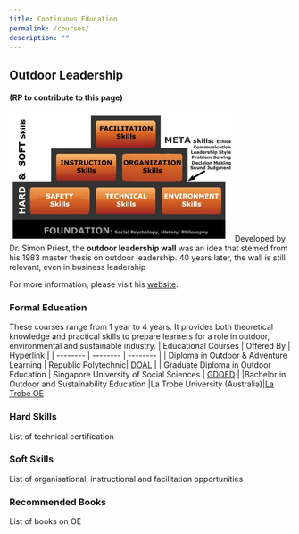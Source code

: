 ```yaml
---
title: Continuous Education
permalink: /courses/
description: ""
---
```

## Outdoor Leadership 
#### (RP to contribute to this page)
![](/images/outdoor%20leadership%20wall.jfif)
Developed by Dr. Simon Priest, the **outdoor leadership wall** was an idea that stemed from his 1983 master thesis on outdoor leadership. 40 years later, the wall is still relevant, even in business leadership

For more information, please visit his [website](http://simonpriest.altervista.org/LM.html).
### Formal Education 
These courses range from 1 year  to 4 years. It provides both theoretical knowledge and practical skills to prepare learners for a role in outdoor, environmental and sustainable industry. 
| Educational Courses | Offered By | Hyperlink |
| -------- | -------- | -------- |
| Diploma in Outdoor & Adventure Learning | Republic Polytechnic| [DOAL](https://www.rp.edu.sg/Shl/full-time-diplomas/Details/diploma-in-outdoor-and-adventure-learning)     |
| Graduate Diploma in Outdoor Education | Singapore University of Social Sciences | [GDOED](https://postgrad.com.sg/grad-diploma-outdoor-education-suss-nshd/) |
|Bachelor in Outdoor and Sustainability Education  |La Trobe University (Australia)|[La Trobe OE](https://www.latrobe.edu.au/courses/bachelor-of-outdoor-and-sustainability-education/outdoor-education#/overview?location=BE&studentType=int&year=2024)


### Hard Skills
List of technical certification
### Soft Skills
List of organisational, instructional and facilitation opportunities
### Recommended Books 
List of books on OE